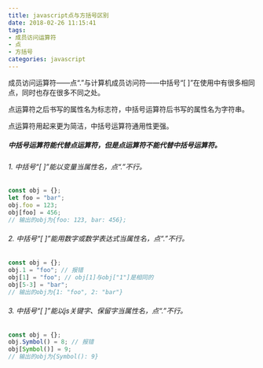 ```yaml
---
title: javascript点与方括号区别
date: 2018-02-26 11:15:41
tags:
- 成员访问运算符
- 点
- 方括号
categories: javascript
---
```

成员访问运算符——点“.”与计算机成员访问符——中括号“[ ]”在使用中有很多相同点，同时也存在很多不同之处。

点运算符之后书写的属性名为标志符，中括号运算符后书写的属性名为字符串。

点运算符用起来更为简洁，中括号运算符通用性更强。

##### 中括号运算符能代替点运算符，但是点运算符不能代替中括号运算符。
<!-- more -->
###### 1. 中括号“[ ]”能以变量当属性名，点“.”不行。
```javascript
const obj = {};
let foo = "bar";
obj.foo = 123;
obj[foo] = 456;
// 输出的obj为{foo: 123, bar: 456};
```
###### 2. 中括号“[ ]”能用数字或数学表达式当属性名，点“.”不行。
```javascript
const obj = {};
obj.1 = "foo"; // 报错
obj[1] = "foo"; // obj[1]与obj["1"]是相同的
obj[5-3] = "bar";
// 输出的obj为{1: "foo", 2: "bar"}
```
###### 3. 中括号“[ ]”能以js关键字、保留字当属性名，点“.”不行。
```javascript
const obj = {};
obj.Symbol() = 8; // 报错
obj[Symbol()] = 9;
// 输出的obj为{Symbol(): 9}
```